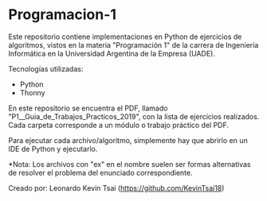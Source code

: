 # Programacion-1

Este repositorio contiene implementaciones en Python de ejercicios de algoritmos, vistos en la materia "Programación 1" de la carrera de Ingeniería Informática en la Universidad Argentina de la Empresa (UADE).

Tecnologías utilizadas:
* Python
* Thonny

En este repositorio se encuentra el PDF, llamado "P1__Guia_de_Trabajos_Practicos_2019", con la lista de ejercicios realizados. Cada carpeta corresponde a un módulo o trabajo práctico del PDF.

Para ejecutar cada archivo/algoritmo, simplemente hay que abrirlo en un IDE de Python y ejecutarlo.

*Nota: Los archivos con "ex" en el nombre suelen ser formas alternativas de resolver el problema del enunciado correspondiente.

Creado por: Leonardo Kevin Tsai (https://github.com/KevinTsai18)
